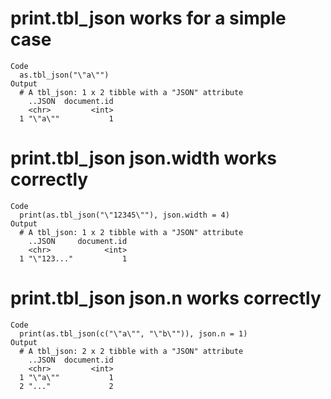 # print.tbl_json works for a simple case

    Code
      as.tbl_json("\"a\"")
    Output
      # A tbl_json: 1 x 2 tibble with a "JSON" attribute
        ..JSON  document.id
        <chr>         <int>
      1 "\"a\""           1

# print.tbl_json json.width works correctly

    Code
      print(as.tbl_json("\"12345\""), json.width = 4)
    Output
      # A tbl_json: 1 x 2 tibble with a "JSON" attribute
        ..JSON     document.id
        <chr>            <int>
      1 "\"123..."           1

# print.tbl_json json.n works correctly

    Code
      print(as.tbl_json(c("\"a\"", "\"b\"")), json.n = 1)
    Output
      # A tbl_json: 2 x 2 tibble with a "JSON" attribute
        ..JSON  document.id
        <chr>         <int>
      1 "\"a\""           1
      2 "..."             2

